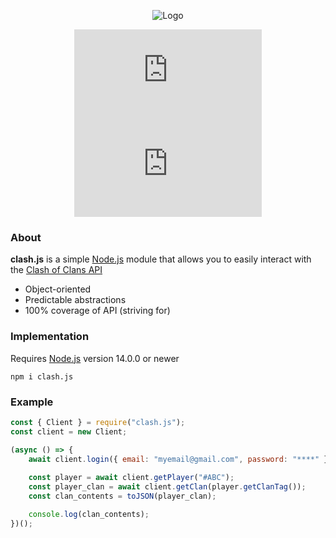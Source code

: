 <div align="center">
  
  ![Logo](https://developer.clashofclans.com/front-bg-small.d355db.jpg)

  [![Npm](https://img.shields.io/npm/v/clash.js)](https://www.npmjs.com/package/clash.js)
  [![Downloads](https://img.shields.io/npm/dt/clash.js)](https://www.npmjs.com/package/clash.js)

</div>

### About

**clash.js** is a simple [Node.js](https://nodejs.org/en/) module that allows you to easily interact with the [Clash of Clans API](https://developer.clashofclans.com/#/)
  - Object-oriented
  - Predictable abstractions
  - 100% coverage of API (striving for)

### Implementation
Requires [Node.js](https://nodejs.org/en/) version 14.0.0 or newer
```sh-session
npm i clash.js
```
  
### Example
  
```js
const { Client } = require("clash.js");
const client = new Client;

(async () => {
    await client.login({ email: "myemail@gmail.com", password: "****" })
    
    const player = await client.getPlayer("#ABC");
    const player_clan = await client.getClan(player.getClanTag());
    const clan_contents = toJSON(player_clan);

    console.log(clan_contents);
})();
```